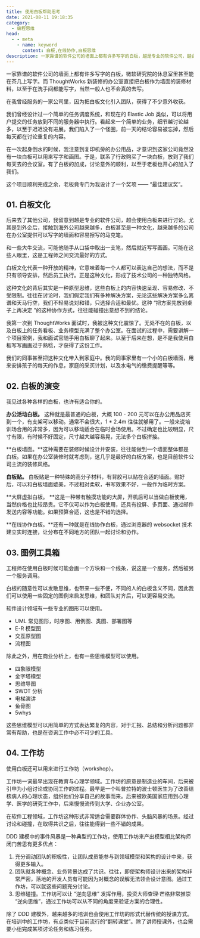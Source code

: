 ```yaml
---
title: 使用白板帮助思考
date: 2021-08-11 19:18:35
category: 
  - 编程思维
head:
  - - meta
    - name: keyword
      content: 白板,在线协作,白板思维
description: 一家靠谱的软件公司的墙面上都有许多写字的白板，越是专业的软件公司，越会使用白板来进行讨论。白板甚至是一种文化，越来越多的公司在办公室提供可以写字的墙面和容易擦写的马克笔。
---
```


一家靠谱的软件公司的墙面上都有许多写字的白板，微软研究院的休息室里甚至能在茶几上写字。而 ThoughtWorks 新装修的办公室直接把白板作为墙面的装修材料，以至于在洗手间都能写字，当然一般人也不会真的去写。

在我曾经服务的一家公司里，因为把白板文化引入团队，获得了不少意外收获。

我们曾经设计过一个简单的任务调度系统，和现在的 Elastic Job 类似，可以将用户提交的任务放到不同的服务器中执行。看起来一个简单的业务，细节越讨论越多，以至于迟迟没有进展。我们陷入了一个怪圈，前一天的结论容易被忘掉，然后每天都在讨论重复的内容。

在一次起身倒水的时候，我注意到复印机旁的办公用品，才意识到这家公司竟然没有一块白板可以用来写字和画图。于是，联系了行政购买了一块白板，放到了我们每天去的会议室。有了白板的加成，讨论意外的顺利，以至于老板也开心的加入了我们。

这个项目顺利完成之余，老板竟专门为我设计了一个奖项 —— “最佳建议奖”。

## 01. 白板文化

后来去了其他公司，我留意到越是专业的软件公司，越会使用白板来进行讨论。尤其是到外企后，接触到海外公司越来越多，白板甚至是一种文化，越来越多的公司在办公室提供可以写字的墙面和容易擦写的马克笔。

和一些大牛交流，可能他随手从口袋中取出一支笔，然后就近写写画画。可能在这些人眼里，这是工程师之间交流最好的方式。

白板文化代表一种开放的精神，它意味着每一个人都可以表达自己的想法，而不是只有领导安排，然后员工执行。正是这种文化，形成了技术公司的一种独特风格。

这种文化的背后其实是一种原型思维，这些白板上的内容快速呈现、容易修改、不受限制。往往在讨论时，我们假定我们有多种解决方案，无论这些解决方案多么离谱和天马行空，我们不轻易说对和错，只选择合适和最优。这种 “把方案先放到桌子上再决定 ”的这种协作方式，往往能碰撞出意想不到的结论。

我第一次到 ThoughtWorks 面试时，我被这种文化震惊了。无处不在的白板，以及白板上的任务看板、业务模型充满了整个办公室。在面试的过程中，需要讲解一个项目案例，我和面试官随手用白板聊了起来。以至于后来在想，是不是我使用白板写写画画过于熟稔，才获得了这份工作。

我们的同事甚至把这种文化带入到家庭中。我的同事家里有一个小的白板墙面，用来安排孩子的每天的作息，家庭的采买计划，以及水电气的缴费提醒等等。



## 02. 白板的演变

我见过各种各样的白板，也许有适合你的。

**办公活动白板。** 这种就是最普通的白板，大概 100 - 200 元可以在办公用品店买到一个，有支架可以移动。通常不会很大，1 * 2.4m  往往就够用了。一般来说培训场合用的非常多，因为可以移动适合在临时会场使用。不过确定也比较明显，尺寸有限，有时候不好固定，尺寸越大越容易晃，无法多个白板拼接。

**白板墙面。**这种需要在装修时候设计并安装，往往能做到一个墙面整体都是白板。如果在办公室装修时就考虑到，这几乎是最好的白板方案，也是目前软件公司主流的装修风格。

**白板贴。** 白板贴是一种特殊的高分子材料，有背胶可以贴在合适的墙面。贴好后，可以和白板墙面媲美，不过相对柔软，书写效果不好，一般作为临时方案。

**大屏虚拟白板。 **这是一种带有触摸功能的大屏，开机后可以当做白板使用，当然价格也比较昂贵。它不仅可以作为白板使用，还具有投屏、多页面、通过邮件发送内容等功能。如果预算合适，这也是不错的选择。

**在线协作白板。**还有一种就是在线协作白板，通过浏览器的 websocket 技术建立实时连接，让分布在不同地方的团队一起讨论和协作。



## 03. 图例工具箱

工程师在使用白板时候可能会画一个方块和一个线条，说这是一个服务，然后被另一个服务调用。

白板的随意性可以发散思维，也带来一些不便，不同的人的白板含义不同，因此我们可以使用一些固定的图例来启发思维，和团队对齐后，可以更容易交流。

软件设计领域有一些专业的图形可以使用。

- UML 常见图形，时序图、用例图、类图、部署图等
- E-R 模型图
- 交互原型图
- 流程图

除此之外，用在商业分析上，也有一些思维模型可以使用。

- 四象限模型
- 金字塔模型
- 思维导图
- SWOT 分析
- 电梯演讲
- 鱼骨图
- 5whys 

这些思维模型可以用简单的方式表达繁复的内容，对于汇报、总结和分析问题都非常有帮助，也是在咨询工作中必不可少的工具。

## 04. 工作坊

使用白板还可以用来进行工作坊（workshop）。

工作坊一词最早出现在教育与心理学领域。工作坊的原意是制造业的车间，后来被引申为小组讨论或协同工作的过程。最早是一个叫普拉特的波士顿医生为了改善结核病人的心理状态，组织他们分享自己的故事而来。后来被欧美国家应用到心理学、医学的研究工作中，后来慢慢流传到大学、企业办公室。

在软件工程领域，工作坊这种形式非常适合需要群体协作、头脑风暴的场景。经过讨论和碰撞，在取得共识之后，往往能得到一些不错的成果。

DDD 建模中的事件风暴是一种典型的工作坊，使用工作坊来产出模型相比架构师闭门苦思有更多优点：

1. 充分调动团队的积极性，让团队成员能参与到领域模型和架构的设计中来，获得更多输入。
2. 团队就各种概念、业务背景达成了共识。往往，即使架构师设计出来的架构非常严密，落地的开发人员有可能因为对概念的误解无法领会设计意图。通过工作坊，可以就这些问题充分讨论。
3. 思维碰撞。工作坊可以让 “逆向思维” 发挥作用，投资大师查理·芒格非常推崇 “逆向思维”，通过工作坊可以从不同的角度来验证方案的合理性。

除了 DDD 建模外，越来越多的培训也会使用工作坊的形式代替传统的授课方式。在培训中的工作坊，有点类似于目前流行的“翻转课堂”。除了讲师授课外，也会需要小组完成某项讨论任务和练习任务。









